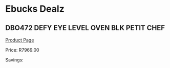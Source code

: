 
# Ebucks Dealz
## DBO472 DEFY EYE LEVEL OVEN BLK PETIT CHEF
[Product Page](https://www.ebucks.com/web/shop/productSelected.do?prodId=1232910872&catId=704989856)

Price: R7969.00

Savings: 


	